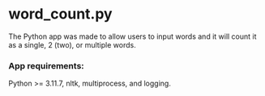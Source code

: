 # word_count.py
The Python app was made to allow users to input words and it will count it as a single, 2 (two), or multiple words.

### App requirements:
Python >= 3.11.7, nltk, multiprocess, and logging.
